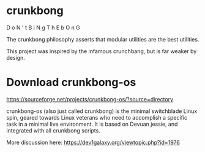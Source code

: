# crunkbong

D o N ' t  B i N g  T h E  b O n G 

The crunkbong philosophy asserts that modular utilities are the best utilities. 

This project was inspired by the infamous crunchbang, but is far weaker by design.

# Download crunkbong-os
https://sourceforge.net/projects/crunkbong-os/?source=directory

crunkbong-os (also just called crunkbong) is the minimal switchblade Linux spin, geared towards Linux veterans who need to accomplish a specific task in a minimal live environment.  It is based on Devuan jessie, and integrated with all crunkbong scripts.

More discussion here: https://dev1galaxy.org/viewtopic.php?id=1976

